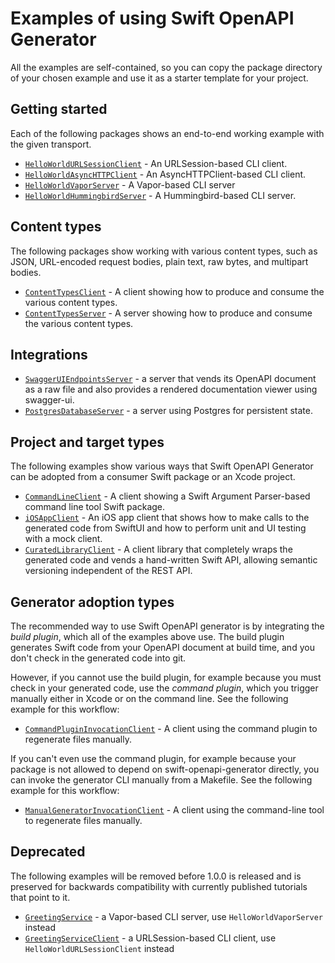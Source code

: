 # Examples of using Swift OpenAPI Generator

All the examples are self-contained, so you can copy the package directory of your chosen example and use it as a starter template for your project.

## Getting started

Each of the following packages shows an end-to-end working example with the given transport.

- [`HelloWorldURLSessionClient`](./HelloWorldURLSessionClient) - An URLSession-based CLI client.
- [`HelloWorldAsyncHTTPClient`](./HelloWorldAsyncHTTPClient) - An AsyncHTTPClient-based CLI client.
- [`HelloWorldVaporServer`](./HelloWorldVaporServer) - A Vapor-based CLI server
- [`HelloWorldHummingbirdServer`](./HelloWorldHummingbirdServer) - A Hummingbird-based CLI server.

## Content types

The following packages show working with various content types, such as JSON, URL-encoded request bodies, plain text, raw bytes, and multipart bodies.

- [`ContentTypesClient`](./ContentTypesClient) - A client showing how to produce and consume the various content types.
- [`ContentTypesServer`](./ContentTypesServer) - A server showing how to produce and consume the various content types.

## Integrations

- [`SwaggerUIEndpointsServer`](./SwaggerUIEndpointsServer) - a server that vends its OpenAPI document as a raw file and also provides a rendered documentation viewer using swagger-ui.
- [`PostgresDatabaseServer`](./PostgresDatabaseServer) - a server using Postgres for persistent state.

## Project and target types

The following examples show various ways that Swift OpenAPI Generator can be adopted from a consumer Swift package or an Xcode project.

- [`CommandLineClient`](./CommandLineClient) - A client showing a Swift Argument Parser-based command line tool Swift package.
- [`iOSAppClient`](./iOSAppClient) - An iOS app client that shows how to make calls to the generated code from SwiftUI and how to perform unit and UI testing with a mock client.
- [`CuratedLibraryClient`](./CuratedLibraryClient) - A client library that completely wraps the generated code and vends a hand-written Swift API, allowing semantic versioning independent of the REST API.

## Generator adoption types

The recommended way to use Swift OpenAPI generator is by integrating the _build plugin_, which all of the examples above use. The build plugin generates Swift code from your OpenAPI document at build time, and you don't check in the generated code into git. 

However, if you cannot use the build plugin, for example because you must check in your generated code, use the _command plugin_, which you trigger manually either in Xcode or on the command line. See the following example for this workflow:

- [`CommandPluginInvocationClient`](./CommandPluginInvocationClient) - A client using the command plugin to regenerate files manually.

If you can't even use the command plugin, for example because your package is not allowed to depend on swift-openapi-generator directly, you can invoke the generator CLI manually from a Makefile. See the following example for this workflow:

- [`ManualGeneratorInvocationClient`](./ManualGeneratorInvocationClient) - A client using the command-line tool to regenerate files manually.

## Deprecated

The following examples will be removed before 1.0.0 is released and is preserved for backwards compatibility with currently published tutorials that point to it.

- [`GreetingService`](./GreetingService) - a Vapor-based CLI server, use `HelloWorldVaporServer` instead
- [`GreetingServiceClient`](./GreetingServiceClient) - a URLSession-based CLI client, use `HelloWorldURLSessionClient` instead
